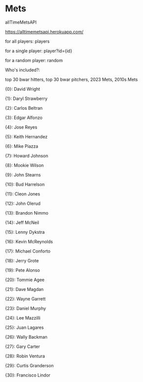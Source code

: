 # Mets
allTimeMetsAPI

https://alltimemetsapi.herokuapp.com/

for all players: players

for a single player: player?id={id}

for a random player: random




Who's included?:

top 30 bwar hitters, top 30 bwar pitchers, 2023 Mets, 2010s Mets

{0}: David Wright

{1}: Daryl Strawberry

{2}: Carlos Beltran

{3}: Edgar Alfonzo

{4}: Jose Reyes

{5}: Keith Hernandez

{6}: Mike Piazza

{7}: Howard Johnson

{8}: Mookie Wilson

{9}: John Stearns

{10}: Bud Harrelson

{11}: Cleon Jones

{12}: John Olerud

{13}: Brandon Nimmo

{14}: Jeff McNeil

{15}: Lenny Dykstra

{16}: Kevin McReynolds

{17}: Michael Conforto

{18}: Jerry Grote

{19}: Pete Alonso

{20}: Tommie Agee

{21}: Dave Magdan

{22}: Wayne Garrett

{23}: Daniel Murphy

{24}: Lee Mazzilli

{25}: Juan Lagares

{26}: Wally Backman

{27}: Gary Carter

{28}: Robin Ventura

{29}: Curtis Granderson

{30}: Francisco Lindor